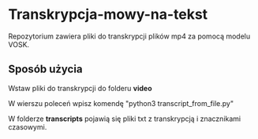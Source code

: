 # Transkrypcja-mowy-na-tekst

Repozytorium zawiera pliki do transkrypcji plików mp4 za pomocą modelu VOSK.

## Sposób użycia

Wstaw pliki do transkrypcji do folderu <b>video</b>

W wierszu poleceń wpisz komendę "python3 transcript_from_file.py"

W folderze <b>transcripts</b> pojawią się pliki txt z transkrypcją i znacznikami czasowymi.
